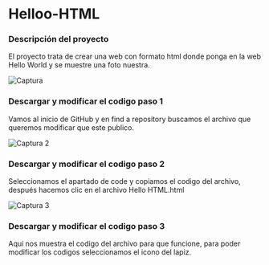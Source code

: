 # Helloo-HTML
### Descripción del proyecto
El proyecto trata de crear una web con formato html donde ponga en la web Hello World y se muestre una foto nuestra.

![Captura](https://user-images.githubusercontent.com/118000591/201907945-c4c70cb6-77e7-4cbb-a197-2d6deb753878.PNG)

### Descargar y modificar el codigo paso 1
Vamos al inicio de GitHub y en find a repository buscamos el archivo que queremos modificar que este publico.

![Captura 2](https://user-images.githubusercontent.com/118000591/201912195-9c03465e-3179-431c-beda-0dff2fb6d61b.PNG)

### Descargar y modificar el codigo paso 2
Seleccionamos el apartado de code y copiamos el codigo del archivo, después hacemos clic en el archivo Hello HTML.html

![Captura 3](https://user-images.githubusercontent.com/118000591/201913481-5046272e-6951-4e6e-b8e7-4d9f9bfcb168.PNG)

### Descargar y modificar el codigo paso 3
Aqui nos muestra el codigo del archivo para que funcione, para poder modificar los codigos seleccionamos el icono del lapiz.

